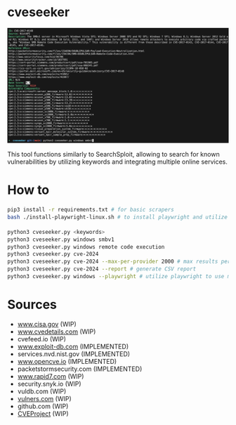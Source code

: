 # cveseeker
<img src="https://raw.githubusercontent.com/krystianbajno/krystianbajno/main/img/eternal-blue.png"/>

This tool functions similarly to SearchSploit, allowing to search for known vulnerabilities by utilizing keywords and integrating multiple online services.

# How to
```bash
pip3 install -r requirements.txt # for basic scrapers
bash ./install-playwright-linux.sh # to install playwright and utilize more providers

python3 cveseeker.py <keywords>
python3 cveseeker.py windows smbv1
python3 cveseeker.py windows remote code execution
python3 cveseeker.py cve-2024
python3 cveseeker.py cve-2024 --max-per-provider 2000 # max results per provider, default 100
python3 cveseeker.py cve-2024 --report # generate CSV report
python3 cveseeker.py windows --playwright # utilize playwright to use more sources
```

# Sources
- www.cisa.gov (WIP)
- www.cvedetails.com (WIP)
- cvefeed.io (WIP)
- www.exploit-db.com (IMPLEMENTED)
- services.nvd.nist.gov (IMPLEMENTED)
- www.opencve.io (IMPLEMENTED)
- packetstormsecurity.com (IMPLEMENTED)
- www.rapid7.com (WIP)
- security.snyk.io (WIP)
- vuldb.com (WIP)
- [vulners.com](https://vulners.com/search) (WIP)
- github.com  (WIP)
- [CVEProject](https://github.com/CVEProject) (WIP)
